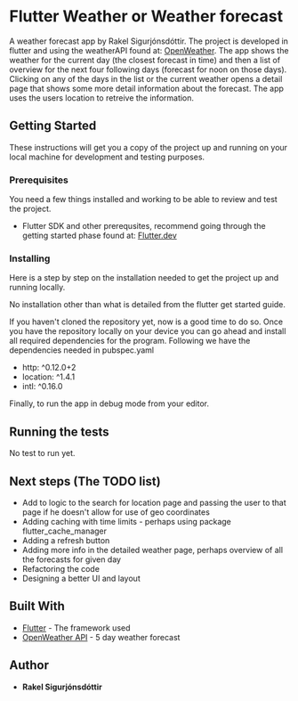 # Flutter Weather or Weather forecast

A weather forecast app by Rakel Sigurjónsdóttir. The project is developed in flutter and using the weatherAPI found at: [OpenWeather](https://openweathermap.org/forecast5). The app shows the weather for the current day (the closest forecast in time) and then a list of overview for the next four following days (forecast for noon on those days). Clicking on any of the days in the list or the current weather opens a detail page that shows some more detail information about the forecast. The app uses the users location to retreive the information.

## Getting Started

These instructions will get you a copy of the project up and running on your local machine for development and testing purposes.

### Prerequisites

You need a few things installed and working to be able to review and test the project.

* Flutter SDK and other prerequsites, recommend going through the getting started phase found at: [Flutter.dev](http://flutter.dev/)


### Installing

Here is a step by step on the installation needed to get the project up and running locally.

No installation other than what is detailed from the flutter get started guide.

If you haven't cloned the repository yet, now is a good time to do so.
Once you have the repository locally on your device you can go ahead and install all required dependencies for the program. Following we have the dependencies needed in pubspec.yaml

* http: ^0.12.0+2
* location: ^1.4.1
* intl: ^0.16.0


Finally, to run the app in debug mode from your editor.

## Running the tests

No test to run yet.

## Next steps (The TODO list)

* Add to logic to the search for location page and passing the user to that page if he doesn't allow for use of geo coordinates
* Adding caching with time limits - perhaps using package flutter_cache_manager
* Adding a refresh button
* Adding more info in the detailed weather page, perhaps overview of all the forecasts for given day
* Refactoring the code
* Designing a better UI and layout

## Built With

* [Flutter](flutter.dev) - The framework used
* [OpenWeather API](https://openweathermap.org/forecast5) - 5 day weather forecast 

## Author

* **Rakel Sigurjónsdóttir** 
